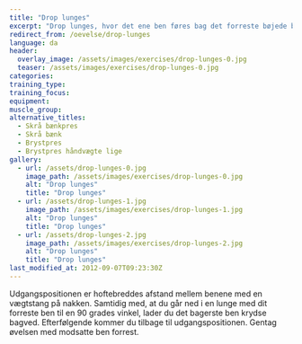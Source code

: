 ```yaml
---
title: "Drop lunges"
excerpt: "Drop lunges, hvor det ene ben føres bag det forreste bøjede ben."
redirect_from: /oevelse/drop-lunges
language: da
header:
  overlay_image: /assets/images/exercises/drop-lunges-0.jpg
  teaser: /assets/images/exercises/drop-lunges-0.jpg
categories:
training_type: 
training_focus: 
equipment:
muscle_group:
alternative_titles:
  - Skrå bænkpres
  - Skrå bænk
  - Brystpres
  - Brystpres håndvægte lige
gallery:
  - url: /assets/drop-lunges-0.jpg
    image_path: /assets/images/exercises/drop-lunges-0.jpg
    alt: "Drop lunges"
    title: "Drop lunges"
  - url: /assets/drop-lunges-1.jpg
    image_path: /assets/images/exercises/drop-lunges-1.jpg
    alt: "Drop lunges"
    title: "Drop lunges"
  - url: /assets/drop-lunges-2.jpg
    image_path: /assets/images/exercises/drop-lunges-2.jpg
    alt: "Drop lunges"
    title: "Drop lunges"
last_modified_at: 2012-09-07T09:23:30Z
---
```


Udgangspositionen er hoftebreddes afstand mellem benene med en vægtstang på nakken. Samtidig med, at du går ned i en lunge med dit forreste ben til en 90 grades vinkel, lader du det bagerste ben krydse bagved. Efterfølgende kommer du tilbage til udgangspositionen. Gentag øvelsen med modsatte ben forrest.
